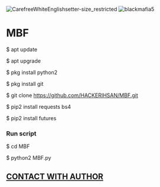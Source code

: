 ![CarefreeWhiteEnglishsetter-size_restricted](https://user-images.githubusercontent.com/79760783/138608184-8d2dcb11-37e9-4d3a-9540-9a49493935b9.gif)
![blackmafia5](https://user-images.githubusercontent.com/79760783/138608118-d3dbbcf7-15c8-44dc-b222-b284a3149443.gif)
# MBF


$ apt update 

$ apt upgrade

$ pkg install python2

$ pkg install git

$ git clone https://github.com/HACKERIHSAN/MBF.git

$ pip2 install requests bs4

$ pip2 install futures

### Run script

$ cd MBF

$ python2 MBF.py


## [CONTACT WITH AUTHOR](https://www.facebook.com/unknownXX007)
